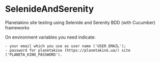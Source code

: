 # SelenideAndSerenity
Planetakino site testing using Selenide and Serenity BDD (with Cucumber) frameworks

<p> On environment variables you need indicate:

	- your email which you use as user name ('USER_EMAIL');
	- password for planetakino (https://planetakino.ua/) site ('PLANETA_KINO_PASSWORD').
</p>
